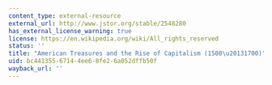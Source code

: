 ```yaml
---
content_type: external-resource
external_url: http://www.jstor.org/stable/2548280
has_external_license_warning: true
license: https://en.wikipedia.org/wiki/All_rights_reserved
status: ''
title: "American Treasures and the Rise of Capitalism (1500\u20131700)"
uid: bc441355-6714-4ee6-8fe2-6a052dffb50f
wayback_url: ''
---
```

